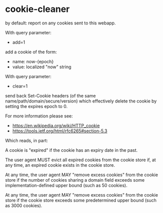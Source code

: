 # cookie-cleaner
by default: report on any cookies sent to this webapp.

With query parameter:
  * add=1

add a cookie of the form:
  * name: now-{epoch}
  * value: localized "now" string

With query parameter:
  * clear=1

send back Set-Cookie headers (of the same name/path/domain/secure/version) which effectively delete the cookie by setting the expires epoch to 0.

For more information please see:
  * https://en.wikipedia.org/wiki/HTTP_cookie
  * https://tools.ietf.org/html/rfc6265#section-5.3

Which reads, in part:

   A cookie is "expired" if the cookie has an expiry date in the past.

   The user agent MUST evict all expired cookies from the cookie store
   if, at any time, an expired cookie exists in the cookie store.

   At any time, the user agent MAY "remove excess cookies" from the
   cookie store if the number of cookies sharing a domain field exceeds
   some implementation-defined upper bound (such as 50 cookies).

   At any time, the user agent MAY "remove excess cookies" from the
   cookie store if the cookie store exceeds some predetermined upper
   bound (such as 3000 cookies).
